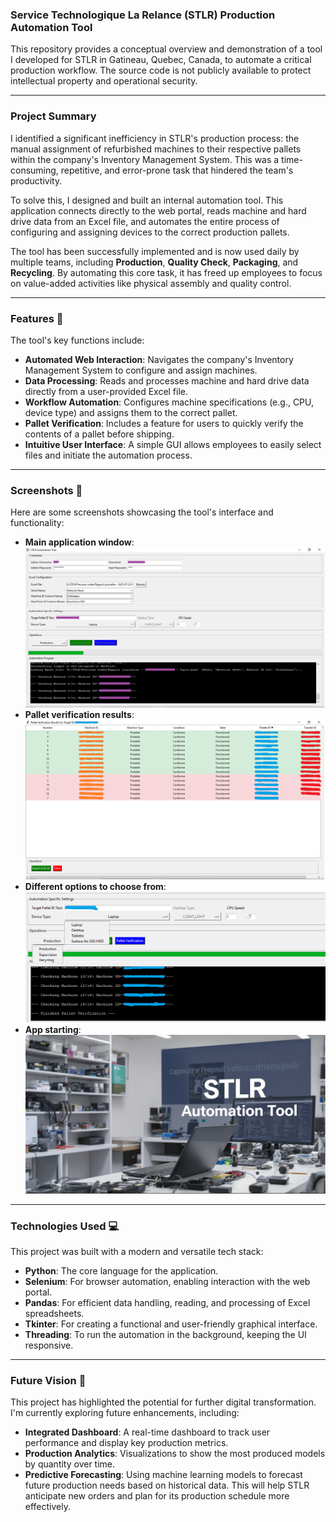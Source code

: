 ### Service Technologique La Relance (STLR) Production Automation Tool

This repository provides a conceptual overview and demonstration of a tool I developed for STLR in Gatineau, Quebec, Canada, to automate a critical production workflow. The source code is not publicly available to protect intellectual property and operational security.

---

### Project Summary

I identified a significant inefficiency in STLR's production process: the manual assignment of refurbished machines to their respective pallets within the company's Inventory Management System. This was a time-consuming, repetitive, and error-prone task that hindered the team's productivity.

To solve this, I designed and built an internal automation tool. This application connects directly to the web portal, reads machine and hard drive data from an Excel file, and automates the entire process of configuring and assigning devices to the correct production pallets.

The tool has been successfully implemented and is now used daily by multiple teams, including **Production**, **Quality Check**, **Packaging**, and **Recycling**. By automating this core task, it has freed up employees to focus on value-added activities like physical assembly and quality control.

---

### Features 🚀

The tool's key functions include:

* **Automated Web Interaction**: Navigates the company's Inventory Management System to configure and assign machines.
* **Data Processing**: Reads and processes machine and hard drive data directly from a user-provided Excel file.
* **Workflow Automation**: Configures machine specifications (e.g., CPU, device type) and assigns them to the correct pallet.
* **Pallet Verification**: Includes a feature for users to quickly verify the contents of a pallet before shipping.
* **Intuitive User Interface**: A simple GUI allows employees to easily select files and initiate the automation process.

---

### Screenshots 📸

Here are some screenshots showcasing the tool's interface and functionality:

* **Main application window**: ![Main application window](./img1.png)
* **Pallet verification results**: ![Pallet verification results](./img2.png)
* **Different options to choose from**: ![Different options to choose from](./img4.png)
* **App starting**:  ![App launching](./img3.png)


---

### Technologies Used 💻

This project was built with a modern and versatile tech stack:

* **Python**: The core language for the application.
* **Selenium**: For browser automation, enabling interaction with the web portal.
* **Pandas**: For efficient data handling, reading, and processing of Excel spreadsheets.
* **Tkinter**: For creating a functional and user-friendly graphical interface.
* **Threading**: To run the automation in the background, keeping the UI responsive.

---

### Future Vision 🔮

This project has highlighted the potential for further digital transformation. I'm currently exploring future enhancements, including:

* **Integrated Dashboard**: A real-time dashboard to track user performance and display key production metrics.
* **Production Analytics**: Visualizations to show the most produced models by quantity over time.
* **Predictive Forecasting**: Using machine learning models to forecast future production needs based on historical data. This will help STLR anticipate new orders and plan for its production schedule more effectively.










